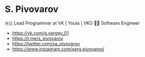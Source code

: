 # S. Pivovarov
🇷🇺 Lead Programmer at VK | Youla | VKO 👨‍💻 Software Engineer

- https://vk.com/p.sergey_01
- https://t.me/s_pivovarov
- https://twitter.com/sa_pivovarov
- https://www.instagram.com/serg.pivovarov/
